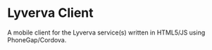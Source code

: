 # Lyverva Client

A mobile client for the Lyverva service(s) written in HTML5/JS using PhoneGap/Cordova.

